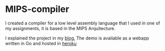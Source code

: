 # MIPS-compiler

I created a compiler for a low level assembly language that I used in one of my assignments, it is based in the MIPS Arquitecture. 

I explained the project in my [blog.](https://unzurdo.github.io/blog/Simple-Lexer-and-Parser-in-GO/)
The demo is available as a webapp written in Go and hosted in [heroku](https://mips-compiler.herokuapp.com/)
